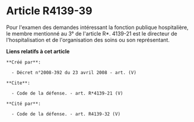 # Article R4139-39

Pour l'examen des demandes intéressant la fonction publique hospitalière, le membre mentionné au 3° de l'article R*. 4139-21
est le directeur de l'hospitalisation et de l'organisation des soins ou son représentant.

**Liens relatifs à cet article**

	**Créé par**:

	  - Décret n°2008-392 du 23 avril 2008 - art. (V)

	**Cite**:

	  - Code de la défense. - art. R*4139-21 (V)

	**Cité par**:

	  - Code de la défense. - art. R4139-32 (V)
